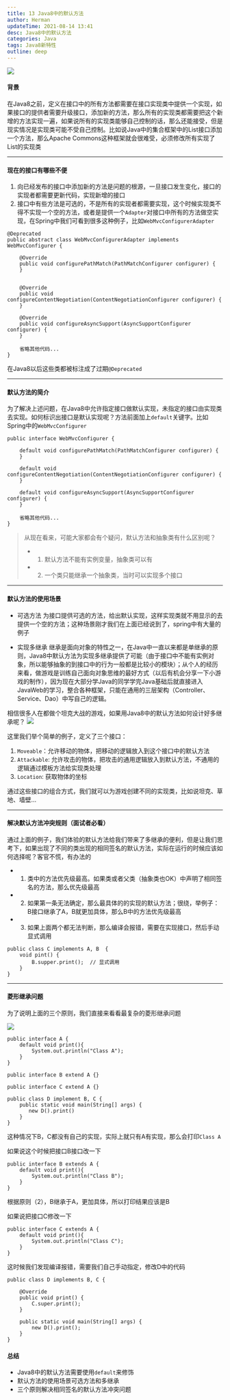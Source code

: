 ```yaml
---
title: 13 Java8中的默认方法
author: Herman
updateTime: 2021-08-14 13:41
desc: Java8中的默认方法
categories: Java
tags: Java8新特性
outline: deep
---
```


![](https://cdn.jsdelivr.net/gh/silently9527/images//3217296966-5fbe6dfa8fb3d_articlex)

#### 背景
在Java8之前，定义在接口中的所有方法都需要在接口实现类中提供一个实现，如果接口的提供者需要升级接口，添加新的方法，那么所有的实现类都需要把这个新增的方法实现一遍，如果说所有的实现类能够自己控制的话，那么还能接受，但是现实情况是实现类可能不受自己控制。比如说Java中的集合框架中的List接口添加一个方法，那么Apache Commons这种框架就会很难受，必须修改所有实现了List的实现类

---

#### 现在的接口有哪些不便
1. 向已经发布的接口中添加新的方法是问题的根源，一旦接口发生变化，接口的实现者都需要更新代码，实现新增的接口
2. 接口中有些方法是可选的，不是所有的实现者都需要实现，这个时候实现类不得不实现一个空的方法，或者是提供一个`Adapter`对接口中所有的方法做空实现，在Spring中我们可看到很多这种例子，比如`WebMvcConfigurerAdapter`

```
@Deprecated
public abstract class WebMvcConfigurerAdapter implements WebMvcConfigurer {

	@Override
	public void configurePathMatch(PathMatchConfigurer configurer) {
	}


	@Override
	public void configureContentNegotiation(ContentNegotiationConfigurer configurer) {
	}

	@Override
	public void configureAsyncSupport(AsyncSupportConfigurer configurer) {
	}
	
	省略其他代码...
}
```
在Java8以后这些类都被标注成了过期`@Deprecated`

---

#### 默认方法的简介
为了解决上述问题，在Java8中允许指定接口做默认实现，未指定的接口由实现类去实现。如何标识出接口是默认实现呢？方法前面加上`default`关键字。比如Spring中的`WebMvcConfigurer`

```
public interface WebMvcConfigurer {

	default void configurePathMatch(PathMatchConfigurer configurer) {
	}

	default void configureContentNegotiation(ContentNegotiationConfigurer configurer) {
	}

	default void configureAsyncSupport(AsyncSupportConfigurer configurer) {
	}
	
	省略其他代码...
}
```

> 从现在看来，可能大家都会有个疑问，默认方法和抽象类有什么区别呢？
> - 1. 默认方法不能有实例变量，抽象类可以有
> - 2. 一个类只能继承一个抽象类，当时可以实现多个接口

---

#### 默认方法的使用场景

- 可选方法
为接口提供可选的方法，给出默认实现，这样实现类就不用显示的去提供一个空的方法；这种场景刚才我们在上面已经说到了，spring中有大量的例子

- 实现多继承
继承是面向对象的特性之一，在Java中一直以来都是单继承的原则，Java8中默认方法为实现多继承提供了可能（由于接口中不能有实例对象，所以能够抽象的到接口中的行为一般都是比较小的模块）；从个人的经历来看，做游戏是训练自己面向对象思维的最好方式（以后有机会分享一下小游戏的制作），因为现在大部分学Java的同学学完Java基础后就直接进入JavaWeb的学习，整合各种框架，只能在通用的三层架构（Controller、Service、Dao）中写自己的逻辑。

相信很多人在都做个坦克大战的游戏，如果用Java8中的默认方法如何设计好多继承呢？
![](https://cdn.jsdelivr.net/gh/silently9527/images//4068385045-5fbe60ba6f485_articlex)

这里我们举个简单的例子，定义了三个接口：
1. `Moveable`：允许移动的物体，把移动的逻辑放入到这个接口中的默认方法
2. `Attackable`: 允许攻击的物体，把攻击的通用逻辑放入到默认方法，不通用的逻辑通过模板方法给实现类处理
3. `Location`: 获取物体的坐标

通过这些接口的组合方式，我们就可以为游戏创建不同的实现类，比如说坦克、草地、墙壁...

---

#### 解决默认方法冲突规则（面试者必看）
通过上面的例子，我们体验的默认方法给我们带来了多继承的便利，但是让我们思考下，如果出现了不同的类出现的相同签名的默认方法，实际在运行的时候应该如何选择呢？客官不慌，有办法的
- 1. 类中的方法优先级最高。如果类或者父类（抽象类也OK）中声明了相同签名的方法，那么优先级最高
- 2. 如果第一条无法确定，那么最具体的的实现的默认方法；很绕，举例子：B接口继承了A，B就更加具体，那么B中的方法优先级最高
- 3. 如果上面两个都无法判断，那么编译会报错，需要在实现接口，然后手动显式调用

```
public class C implements A, B  {
    void pint() {
        B.supper.print();  // 显式调用
    }
}
```

---

#### 菱形继承问题
为了说明上面的三个原则，我们直接来看看最复杂的菱形继承问题

![](https://cdn.jsdelivr.net/gh/silently9527/images//3184243228-5fbe63c6ed8f9_articlex)

```
public interface A {
    default void print(){
        System.out.println("Class A");
    }
}

public interface B extend A {}

public interface C extend A {}

public class D implement B, C {
    public static void main(String[] args) {
       new D().print()
    }
}
```
这种情况下B，C都没有自己的实现，实际上就只有A有实现，那么会打印`Class A`

如果说这个时候把接口B接口改一下

```
public interface B extends A {
    default void print(){
        System.out.println("Class B");
    }
}
```
根据原则（2），B继承于A，更加具体，所以打印结果应该是B

如果说把接口C修改一下
```
public interface C extends A {
    default void print(){
        System.out.println("Class C");
    }
}
```
这时候我们发现编译报错，需要我们自己手动指定，修改D中的代码

```
public class D implements B, C {

    @Override
    public void print() {
        C.super.print();
    }

    public static void main(String[] args) {
        new D().print();
    }
}
```

#### 总结
- Java8中的默认方法需要使用`default`来修饰
- 默认方法的使用场景可选方法和多继承
- 三个原则解决相同签名的默认方法冲突问题
